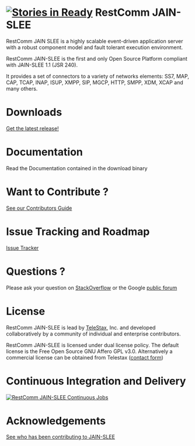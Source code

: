 [![Stories in Ready](https://badge.waffle.io/RestComm/jain-slee.png?label=ready&title=Ready)](https://waffle.io/RestComm/jain-slee)
RestComm JAIN-SLEE
============

RestComm JAIN SLEE is a highly scalable event-driven application server with a robust component model and fault tolerant execution environment. 

RestComm JAIN-SLEE is the first and only Open Source Platform compliant with JAIN-SLEE 1.1 (JSR 240). 

It provides a set of connectors to a variety of networks elements: 
SS7, MAP, CAP, TCAP, INAP, ISUP, XMPP, SIP, MGCP, HTTP, SMPP, XDM, XCAP and many others.

Downloads
========
[Get the latest release!](https://github.com/RestComm/jain-slee/releases) 

Documentation
========
Read the Documentation contained in the download binary

Want to Contribute ? 
========
[See our Contributors Guide](https://github.com/RestComm/RestComm/wiki/Contribute-to-RestComm)

Issue Tracking and Roadmap
========
[Issue Tracker](https://github.com/RestComm/jain-slee/issues)

Questions ?
========
Please ask your question on [StackOverflow](http://stackoverflow.com/questions/tagged/restcomm) or the Google [public forum](http://groups.google.com/group/restcomm)

License
========

RestComm JAIN-SLEE is lead by [TeleStax](http://www.telestax.com/), Inc. and developed collaboratively by a community of individual and enterprise contributors.

RestComm JAIN-SLEE is licensed under dual license policy. The default license is the Free Open Source GNU Affero GPL v3.0. Alternatively a commercial license can be obtained from Telestax ([contact form](http://www.telestax.com/contactus/#InquiryForm))

Continuous Integration and Delivery
========
[![RestComm JAIN-SLEE Continuous Jobs](http://www.cloudbees.com/sites/default/files/Button-Built-on-CB-1.png)](https://mobicents.ci.cloudbees.com/view/JAIN-SLEE/)

Acknowledgements
========
[See who has been contributing to JAIN-SLEE](http://www.telestax.com/open-source-2/acknowledgments/)
